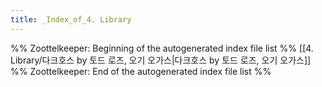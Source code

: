 ```yaml
---
title: _Index_of_4. Library
---
```




%% Zoottelkeeper: Beginning of the autogenerated index file list  %%
 [[4. Library/다크호스 by 토드 로즈, 오기 오가스|다크호스 by 토드 로즈, 오기 오가스]]
%% Zoottelkeeper: End of the autogenerated index file list  %%
